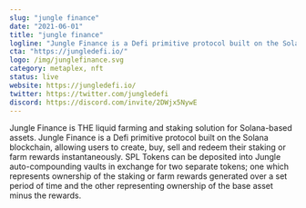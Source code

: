 ```yaml
---
slug: "jungle finance"
date: "2021-06-01"
title: "jungle finance"
logline: "Jungle Finance is a Defi primitive protocol built on the Solana blockchain."
cta: "https://jungledefi.io/"
logo: /img/junglefinance.svg
category: metaplex, nft
status: live
website: https://jungledefi.io/
twitter: https://twitter.com/jungledefi
discord: https://discord.com/invite/2DWjx5NywE
---
```


Jungle Finance is THE liquid farming and staking solution for Solana-based assets. Jungle Finance is a Defi primitive protocol built on the Solana blockchain, allowing users to create, buy, sell and redeem their staking or farm rewards instantaneously. SPL Tokens can be deposited into Jungle auto-compounding vaults in exchange for two separate tokens; one which represents ownership of the staking or farm rewards generated over a set period of time and the other representing ownership of the base asset minus the rewards.